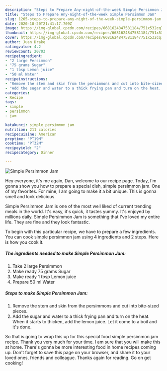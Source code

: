 ```yaml
---
description: "Steps to Prepare Any-night-of-the-week Simple Persimmon Jam"
title: "Steps to Prepare Any-night-of-the-week Simple Persimmon Jam"
slug: 1265-steps-to-prepare-any-night-of-the-week-simple-persimmon-jam
date: 2020-10-20T21:41:17.709Z
image: https://img-global.cpcdn.com/recipes/6681624847581184/751x532cq70/simple-persimmon-jam-recipe-main-photo.jpg
thumbnail: https://img-global.cpcdn.com/recipes/6681624847581184/751x532cq70/simple-persimmon-jam-recipe-main-photo.jpg
cover: https://img-global.cpcdn.com/recipes/6681624847581184/751x532cq70/simple-persimmon-jam-recipe-main-photo.jpg
author: Juan Drake
ratingvalue: 4.2
reviewcount: 20703
recipeingredient:
- "2 large Persimmon"
- "75 grams Sugar"
- "1 tbsp Lemon juice"
- "50 ml Water"
recipeinstructions:
- "Remove the stem and skin from the persimmons and cut into bite-sized pieces."
- "Add the sugar and water to a thick frying pan and turn on the heat. When it starts to thicken, add the lemon juice. Let it come to a boil and it&#39;s done."
categories:
- Recipe
tags:
- simple
- persimmon
- jam

katakunci: simple persimmon jam 
nutrition: 211 calories
recipecuisine: American
preptime: "PT19M"
cooktime: "PT32M"
recipeyield: "2"
recipecategory: Dinner

---
```



![Simple Persimmon Jam](https://img-global.cpcdn.com/recipes/6681624847581184/751x532cq70/simple-persimmon-jam-recipe-main-photo.jpg)

Hey everyone, it's me again, Dan, welcome to our recipe page. Today, I'm gonna show you how to prepare a special dish, simple persimmon jam. One of my favorites. For mine, I am going to make it a bit unique. This is gonna smell and look delicious.



Simple Persimmon Jam is one of the most well liked of current trending meals in the world. It's easy, it's quick, it tastes yummy. It's enjoyed by millions daily. Simple Persimmon Jam is something that I've loved my entire life. They are fine and they look fantastic.


To begin with this particular recipe, we have to prepare a few ingredients. You can cook simple persimmon jam using 4 ingredients and 2 steps. Here is how you cook it.

<!--inarticleads1-->

##### The ingredients needed to make Simple Persimmon Jam:

1. Take 2 large Persimmon
1. Make ready 75 grams Sugar
1. Make ready 1 tbsp Lemon juice
1. Prepare 50 ml Water




<!--inarticleads2-->

##### Steps to make Simple Persimmon Jam:

1. Remove the stem and skin from the persimmons and cut into bite-sized pieces.
1. Add the sugar and water to a thick frying pan and turn on the heat. When it starts to thicken, add the lemon juice. Let it come to a boil and it&#39;s done.




So that is going to wrap this up for this special food simple persimmon jam recipe. Thank you very much for your time. I am sure that you will make this at home. There's gonna be more interesting food in home recipes coming up. Don't forget to save this page on your browser, and share it to your loved ones, friends and colleague. Thanks again for reading. Go on get cooking!
